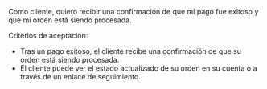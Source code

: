 Como cliente, quiero recibir una confirmación de que mi pago fue exitoso y que mi orden está siendo procesada.

Criterios de aceptación:

- Tras un pago exitoso, el cliente recibe una confirmación de que su orden está siendo procesada.
- El cliente puede ver el estado actualizado de su orden en su cuenta o a través de un enlace de seguimiento.
